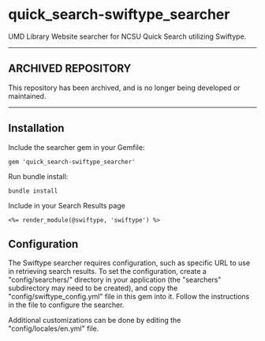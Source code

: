 # quick_search-swiftype_searcher

UMD Library Website searcher for NCSU Quick Search utilizing Swiftype.

---

## ARCHIVED REPOSITORY

This repository has been archived, and is no longer being developed or
maintained.

---

## Installation

Include the searcher gem in your Gemfile:

```
gem 'quick_search-swiftype_searcher'
```

Run bundle install:

```
bundle install
```

Include in your Search Results page

```
<%= render_module(@swiftype, 'swiftype') %>
```

## Configuration

The Swiftype searcher requires configuration, such as specific URL to
use in retrieving search results. To set the configuration, create a
"config/searchers/" directory in your application (the "searchers" subdirectory
may need to be created), and copy the "config/swiftype_config.yml" file
in this gem into it. Follow the instructions in the file to configure the
searcher.

Additional customizations can be done by editing the "config/locales/en.yml" file.